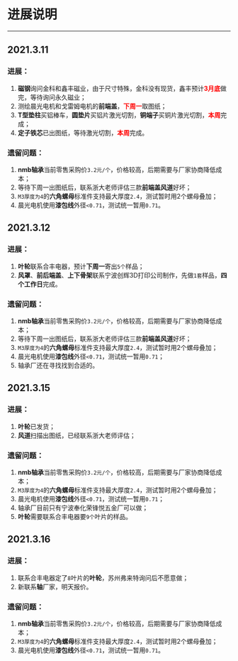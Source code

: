 # 进展说明  

-----
## 2021.3.11  
### 进展：  
1. **磁钢**询问金科和鑫丰磁业，由于尺寸特殊，金科没有现货，鑫丰预计<b><font color=red>3月底</font></b>做完，等待询问永久磁业；  
2. 测绘晨光电机和戈雷姆电机的**前端盖**，<b><font color=red>下周一</font></b>取图纸； 
3. **T型垫柱**买铝棒车，**圆垫片**买铝片激光切割，**铜端子**买铜片激光切割，<b><font color=red>本周</font></b>完成；  
4. **定子铁芯**已出图纸，等待激光切割，<b><font color=red>本周</font></b>完成。    

### 遗留问题：  
1. **nmb轴承**当前零售采购价`3.2元/个`，价格较高，后期需要与厂家协商降低成本；  
2. 等待下周一出图纸后，联系浙大老师评估三款**前端盖风道**好坏；  
3. `M3厚度为4`的**六角螺母**标准件支持最大厚度`2.4`，测试暂时用2个螺母叠加；  
4. 晨光电机使用**漆包线**外径`<0.71`，测试统一暂用`0.71`。  

## 2021.3.12  
### 进展：  
1. **叶轮**联系合丰电器，预计**下周一**寄出`5个`样品；  
2. **风罩**、**前后端盖**、**上下骨架**联系宁波创辉3D打印公司制作，先做`1套`样品，**四个工作日**完成。  

### 遗留问题：  
1. **nmb轴承**当前零售采购价`3.2元/个`，价格较高，后期需要与厂家协商降低成本；  
2. 等待下周一出图纸后，联系浙大老师评估三款**前端盖风道**好坏；  
3. `M3厚度为4`的**六角螺母**标准件支持最大厚度`2.4`，测试暂时用2个螺母叠加；  
4. 晨光电机使用**漆包线**外径`<0.71`，测试统一暂用`0.71`；  
5. 轴承厂还在寻找找到合适的。 

## 2021.3.15  
### 进展：  
1. **叶轮**已发货；  
2. **风道**扫描出图纸，已经联系浙大老师评估；  

### 遗留问题：  
1. **nmb轴承**当前零售采购价`3.2元/个`，价格较高，后期需要与厂家协商降低成本；  
2. `M3厚度为4`的**六角螺母**标准件支持最大厚度`2.4`，测试暂时用2个螺母叠加；  
3. 晨光电机使用**漆包线**外径`<0.71`，测试统一暂用`0.71`；  
4. 轴承厂目前只有宁波奉化荣锋悦五金厂可以做；  
5. **叶轮**需要联系合丰电器要`9个`叶片的样品。   

## 2021.3.16  
### 进展：  
1. 联系合丰电器定了`8`叶片的**叶轮**，苏州弗来特询问后不愿意做；  
2. 新联系**轴**厂家，明天报价。  

### 遗留问题：  
1. **nmb轴承**当前零售采购价`3.2元/个`，价格较高，后期需要与厂家协商降低成本；  
2. `M3厚度为4`的**六角螺母**标准件支持最大厚度`2.4`，测试暂时用2个螺母叠加；  
3. 晨光电机使用**漆包线**外径`<0.71`，测试统一暂用`0.71`。  
